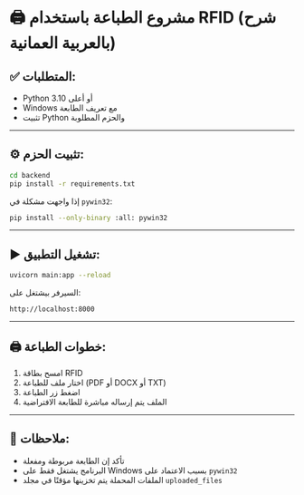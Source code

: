 # 🖨️ مشروع الطباعة باستخدام RFID (شرح بالعربية العمانية)

## ✅ المتطلبات:
- Python 3.10 أو أعلى
- Windows مع تعريف الطابعة
- تثبيت Python والحزم المطلوبة

---

## ⚙️ تثبيت الحزم:

```bash
cd backend
pip install -r requirements.txt
```

إذا واجهت مشكلة في `pywin32`:

```bash
pip install --only-binary :all: pywin32
```

---

## ▶️ تشغيل التطبيق:

```bash
uvicorn main:app --reload
```

السيرفر بيشتغل على:

```
http://localhost:8000
```

---

## 🖨️ خطوات الطباعة:

1. امسح بطاقة RFID
2. اختار ملف للطباعة (PDF أو DOCX أو TXT)
3. اضغط زر الطباعة
4. الملف يتم إرساله مباشرة للطابعة الافتراضية

---

## 📝 ملاحظات:

- تأكد إن الطابعة مربوطة ومفعلة
- البرنامج يشتغل فقط على Windows بسبب الاعتماد على `pywin32`
- الملفات المحملة يتم تخزينها مؤقتًا في مجلد `uploaded_files`